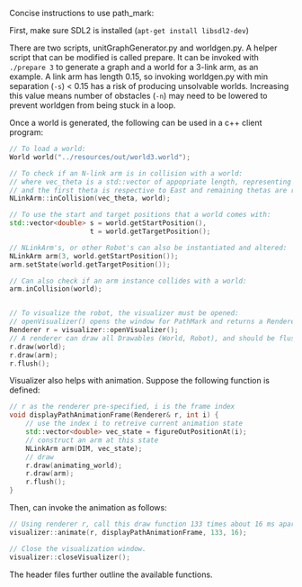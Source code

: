 Concise instructions to use path_mark:

First, make sure SDL2 is installed (`apt-get install libsdl2-dev`)

There are two scripts, unitGraphGenerator.py and worldgen.py. A helper script that can be modified is called prepare. It can be invoked with `./prepare 3` to generate a graph and a world for a 3-link arm, as an example. A link arm has length 0.15, so invoking worldgen.py with min separation (`-s`) < 0.15 has a risk of producing unsolvable worlds. Increasing this value means number of obstacles (`-n`) may need to be lowered to prevent worldgen from being stuck in a loop.

Once a world is generated, the following can be used in a c++ client program:

```c++
// To load a world:
World world("../resources/out/world3.world");

// To check if an N-link arm is in collision with a world:
// where vec_theta is a std::vector of appopriate length, representing theta0, theta1, ... thetaN
// and the first theta is respective to East and remaining thetas are respective to the preceding link
NLinkArm::inCollision(vec_theta, world);

// To use the start and target positions that a world comes with:
std::vector<double> s = world.getStartPosition(),
					t = world.getTargetPosition();

// NLinkArm's, or other Robot's can also be instantiated and altered:
NLinkArm arm(3, world.getStartPosition());
arm.setState(world.getTargetPosition());

// Can also check if an arm instance collides with a world:
arm.inCollision(world);


// To visualize the robot, the visualizer must be opened:
// openVisualizer() opens the window for PathMark and returns a Renderer that draws to it.
Renderer r = visualizer::openVisualizer();
// A renderer can draw all Drawables (World, Robot), and should be flushed at display time:
r.draw(world);
r.draw(arm);
r.flush();
```

Visualizer also helps with animation. Suppose the following function is defined:
```c++
// r as the renderer pre-specified, i is the frame index
void displayPathAnimationFrame(Renderer& r, int i) {
	// use the index i to retreive current animation state
	std::vector<double> vec_state = figureOutPositionAt(i);
	// construct an arm at this state
	NLinkArm arm(DIM, vec_state);
	// draw
	r.draw(animating_world);
	r.draw(arm);
	r.flush();
}
```

Then, can invoke the animation as follows:
```c++
// Using renderer r, call this draw function 133 times about 16 ms apart (~60fps)
visualizer::animate(r, displayPathAnimationFrame, 133, 16);

// Close the visualization window.
visualizer::closeVisualizer();
```

The header files further outline the available functions.
